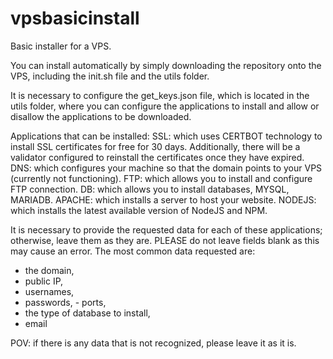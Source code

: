 # vpsbasicinstall
Basic installer for a VPS. 

You can install automatically by simply downloading the repository onto the VPS, including the init.sh file and the utils folder. 

It is necessary to configure the get_keys.json file, which is located in the utils folder, where you can configure the applications to install and allow or disallow the applications to be downloaded.

Applications that can be installed: 
SSL: which uses CERTBOT technology to install SSL certificates for free for 30 days. Additionally, there will be a validator configured to reinstall the certificates once they have expired. 
DNS: which configures your machine so that the domain points to your VPS (currently not functioning). 
FTP: which allows you to install and configure FTP connection. 
DB: which allows you to install databases, MYSQL, MARIADB. 
APACHE: which installs a server to host your website. 
NODEJS: which installs the latest available version of NodeJS and NPM.

It is necessary to provide the requested data for each of these applications; otherwise, leave them as they are. PLEASE do not leave fields blank as this may cause an error. 
The most common data requested are: 
- the domain, 
- public IP, 
- usernames, 
- passwords, - ports, 
- the type of database to install, 
- email

POV: if there is any data that is not recognized, please leave it as it is.
